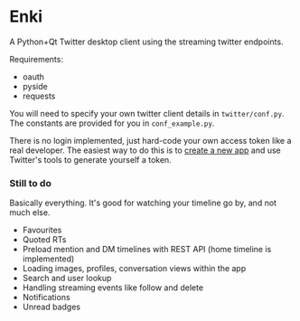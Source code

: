 # Enki

A Python+Qt Twitter desktop client using the streaming twitter endpoints.

Requirements:

* oauth
* pyside
* requests

You will need to specify your own twitter client details in `twitter/conf.py`. The constants are provided for you in `conf_example.py`.

There is no login implemented, just hard-code your own access token like a real developer. The easiest way to do this is to [create a new app](https://apps.twitter.com/) and use Twitter's tools to generate yourself a token.

### Still to do

Basically everything. It's good for watching your timeline go by, and not much else.

* Favourites
* Quoted RTs
* Preload mention and DM timelines with REST API (home timeline is implemented)
* Loading images, profiles, conversation views within the app
* Search and user lookup
* Handling streaming events like follow and delete
* Notifications
* Unread badges
